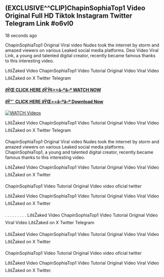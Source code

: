 ## (EXCLUSIVE^^CLIP)ChapinSophiaTop1 Video Original Full HD Tiktok Instagram Twitter Telegram Link #o6vl0

18 seconds ago

ChapinSophiaTop1 Original Viral video Nudes took the internet by storm and amazed viewers on various Leaked social media platforms. Desi Video Viral Link, a young and talented digital creator, recently became famous thanks to this interesting video.

LðšŽaked Video ChapinSophiaTop1 Video Tutorial Original Video Viral Video LðšŽaked on X Twitter Telegram

**[ðŸŒ CLICK HERE ðŸŸ¢==â–ºâ–º WATCH NOW](https://clips-mediaa.blogspot.com/2025/02/video-viral-download.html)**

**[ðŸ”´ CLICK HERE ðŸŒ==â–ºâ–º Download Now](https://clips-mediaa.blogspot.com/2025/02/video-viral-download.html)**

[![WATCH Videos](https://i.imgur.com/dJHk4Zq.gif)](https://clips-mediaa.blogspot.com/2025/02/video-viral-download.html)

LðšŽaked Video ChapinSophiaTop1 Video Tutorial Original Video Viral Video LðšŽaked on X Twitter Telegram

ChapinSophiaTop1 Original Viral video Nudes took the internet by storm and amazed viewers on various Leaked social media platforms. ChapinSophiaTop1, a young and talented digital creator, recently became famous thanks to this interesting video.

LðšŽaked Video ChapinSophiaTop1 Video Tutorial Original Video Viral Video LðšŽaked on X Twitter

ChapinSophiaTop1 Video Tutorial Original Video video oficial twitter

LðšŽaked Video ChapinSophiaTop1 Video Tutorial Original Video Viral Video LðšŽaked on X Twitter

. . . . . . . . . LðšŽaked Video ChapinSophiaTop1 Video Tutorial Original Video Viral Video LðšŽaked on X Twitter Telegram

LðšŽaked Video ChapinSophiaTop1 Video Tutorial Original Video Viral Video LðšŽaked on X Twitter

ChapinSophiaTop1 Video Tutorial Original Video video oficial twitter

LðšŽaked Video ChapinSophiaTop1 Video Tutorial Original Video Viral Video LðšŽaked on X Twitter.